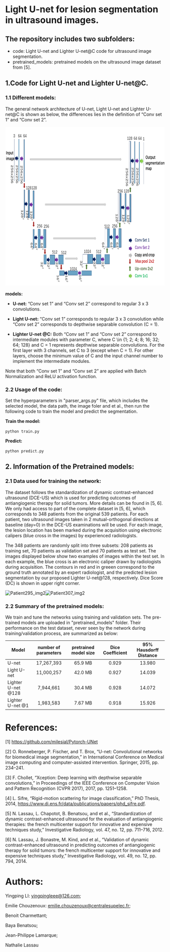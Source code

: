 Light U-net for lesion segmentation in ultrasound images.
=================

## The repository includes two subfolders: 
- code: Light U-net and Lighter U-net@C code for ultrasound image segmentation.
- pretrained_models: pretrained models on the ultrasound image dataset from [5].


## 1.Code for Light U-net and Lighter U-net@C.

### 1.1 Different models:

The general network architecture of U-net, Light U-net and Lighter U-net@C is shown as below, the differences lies in the definition of “Conv set 1” and “Conv set 2”.

<div align=center><img width="700" height="500" src="general_network_architecture.png" alt="General network architecture for U-net, Light U-net and Lighter U-net"/></div>


**models:**

- **U-net:** “Conv set 1” and “Conv set 2” correspond to regular 3 x 3 convolutions.

- **Light U-net:** “Conv set 1” corresponds to regular 3 x 3 convolution while “Conv set 2” corresponds to depthwise separable convolution (C = 1).

- **Lighter U-net @C:** Both “Conv set 1” and “Conv set 2” correspond to intermediate modules with parameter C, where C \in {1; 2; 4; 8; 16; 32; 64; 128} and C = 1 represents depthwise separable convolutions. For the first layer with 3 channels, set C to 3 (except when C = 1). For other layers, choose the minimum value of C and the input channel
number to implement the intermediate modules.

Note that both “Conv set 1” and “Conv set 2” are applied with Batch Normalization and ReLU activation function.




### 2.2 Usage of the code:

Set the hyperparameters in "parser_args.py" file, which includes the selected model, the data path, the image foler and et al., then run the following code to train the model and predict the segmentation.

**Train the model:** 

```python train.py```

**Predict:** 

```python predict.py```



## 2. Information of the Pretrained models:

### 2.1 Data used for training the network:

The dataset follows the standardization of dynamic contrast-enhanced ultrasound (DCE-US) which is used for predicting outcomes of antiangiogenic therapy for solid
tumors. More details can be found in [5, 6]. We only had access to part of the complete dataset in [5, 6], which corresponds to 348 patients from the original 539 patients.
For each patient, two ultrasound images taken in 2 mutual-orthogonal directions at baseline (day=0) in the DCE-US examinations will be used. 
For each image, the lesion location has been marked during the acquisition using electronic calipers (blue cross in the images) by experienced radiologists.

The 348 patients are randomly split into three subsets: 208 patients as training set, 70 patients as validation set and 70
patients as test set. The images displayed below show two examples of images within the test set. In each example, the blue cross is an electronic caliper drawn by radiologists during acquisition. The contours in red and in greeen correspond to the ground truth annotated by an expert radiologist, and the predicted lesion segmentation by our proposed Lighter U-net@128, respectively. Dice Score (DC) is shown in upper right corner.

![Patient295_img2](Patient295_img2.png)![Patient307_img2](Patient307_img2.png)


### 2.2 Summary of the pretrained models:

We train and tune the networks using training and validation sets. The pre-trained models are uploaded in "pretrained_models" folder.
Their performance on the test dataset, never seen by the network during training/validation process, are summarized as below:


| Model                 | number of parameters    | pretrained model size     |  Dice Coefficient | 95% Hausdorff Distance|
| ----------            | :-----------:  | :-----------: | :-----------: | :-----------: |
| U-net                 | 17,267,393     | 65.9 MB       |0.929          |13.980         |
| Light U-net           | 11,000,257     | 42.0 MB       |0.927          |14.039         |
| Lighter U-net @128    | 7,944,661      | 30.4 MB       |0.928          |14.072         |
| Lighter U-net @1      | 1,983,583      | 7.67 MB       |0.918          | 15.926        |






# References:
[1]  https://github.com/milesial/Pytorch-UNet

[2] O. Ronneberger, P. Fischer, and T. Brox, “U-net: Convolutional networks for biomedical image segmentation,”
in International Conference on Medical image computing and computer-assisted intervention. Springer, 2015, pp. 234–241.

[3] F. Chollet, “Xception: Deep learning with depthwise separable convolutions,” in Proceedings of the IEEE
Conference on Computer Vision and Pattern Recognition (CVPR 2017), 2017, pp. 1251–1258.

[4] L. Sifre, “Rigid-motion scattering for image classification,” PhD Thesis, 2014, https://www.di.ens.fr/data/publications/papers/phd_sifre.pdf.

[5] N. Lassau, L. Chapotot, B. Benatsou, and et al., “Standardization of dynamic contrast-enhanced ultrasound
for the evaluation of antiangiogenic therapies: the french multicenter support for innovative and expensive
techniques study,” Investigative Radiology, vol. 47, no. 12, pp. 711–716, 2012.

[6] N. Lassau, J. Bonastre, M. Kind, and et al., “Validation of dynamic contrast-enhanced ultrasound in predicting
outcomes of antiangiogenic therapy for solid tumors: the french multicenter support for innovative and expensive
techniques study,” Investigative Radiology, vol. 49, no. 12, pp. 794, 2014.




# Authors:
Yingping LI: yingpingleee@126.com;

Emilie Chouzenoux: emilie.chouzenoux@centralesupelec.fr;

Benoit Charmettant;

Baya Benatsou;

Jean-Philippe Lamarque;

Nathalie Lassau
